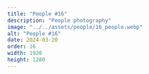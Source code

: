 ```yaml
---
title: "People #16"
description: "People photography"
image: "../../assets/people/16_people.webp"
alt: "People #16"
date: 2024-03-20
order: 16
width: 1920
height: 1280
---
```

